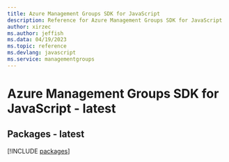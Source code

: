 ```yaml
---
title: Azure Management Groups SDK for JavaScript
description: Reference for Azure Management Groups SDK for JavaScript
author: xirzec
ms.author: jeffish
ms.data: 04/19/2023
ms.topic: reference
ms.devlang: javascript
ms.service: managementgroups
---
```

# Azure Management Groups SDK for JavaScript - latest
## Packages - latest
[!INCLUDE [packages](management-groups-index.md)]
